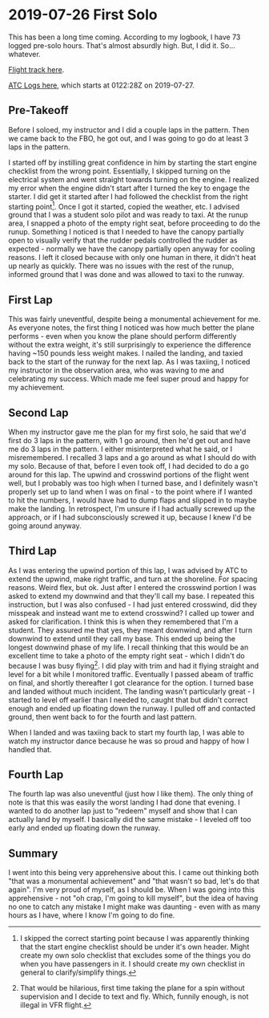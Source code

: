 # 2019-07-26 First Solo

This has been a long time coming. According to my logbook, I have 73 logged pre-solo hours. That's almost absurdly high. But, I did it. So... whatever.

[Flight track here](https://flightaware.com/live/flight/N195PS/history/20190727/0124Z/KSMO/KSMO).

[ATC Logs here](https://cdn.buttify.io/flight_audio/2019-07-26-first-solo.mp3), which starts at 0122:28Z on 2019-07-27.

## Pre-Takeoff

Before I soloed, my instructor and I did a couple laps in the pattern. Then we came back to the FBO, he got out, and I was going to go do at least 3 laps in the pattern.

I started off by instilling great confidence in him by starting the start engine checklist from the wrong point. Essentially, I skipped turning on the electrical system and went straight towards turning on the engine. I realized my error when the engine didn't start after I turned the key to engage the starter. I did get it started after I had followed the checklist from the right starting point[^checklist takeaway]. Once I got it started, copied the weather, etc. I advised ground that I was a student solo pilot and was ready to taxi. At the runup area, I snapped a photo of the empty right seat, before proceeding to do the runup. Something I noticed is that I needed to have the canopy partially open to visually verify that the rudder pedals controlled the rudder as expected - normally we have the canopy partially open anyway for cooling reasons. I left it closed because with only one human in there, it didn't heat up nearly as quickly. There was no issues with the rest of the runup, informed ground that I was done and was allowed to taxi to the runway.

## First Lap

This was fairly uneventful, despite being a monumental achievement for me. As everyone notes, the first thing I noticed was how much better the plane performs - even when you know the plane should perform differently without the extra weight, it's still surprisingly to experience the difference having ~150 pounds less weight makes. I nailed the landing, and taxied back to the start of the runway for the next lap. As I was taxiing, I noticed my instructor in the observation area, who was waving to me and celebrating my success. Which made me feel super proud and happy for my achievement.

## Second Lap

When my instructor gave me the plan for my first solo, he said that we'd first do 3 laps in the pattern, with 1 go around, then he'd get out and have me do 3 laps in the pattern. I either misinterpreted what he said, or I misremembered. I recalled 3 laps and a go around as what I should do with my solo. Because of that, before I even took off, I had decided to do a go around for this lap. The upwind and crosswind portions of the flight went well, but I probably was too high when I turned base, and I definitely wasn't properly set up to land when I was on final - to the point where if I wanted to hit the numbers, I would have had to dump flaps and slipped in to maybe make the landing. In retrospect, I'm unsure if I had actually screwed up the approach, or if I had subconsciously screwed it up, because I knew I'd be going around anyway.

## Third Lap

As I was entering the upwind portion of this lap, I was advised by ATC to extend the upwind, make right traffic, and turn at the shoreline. For spacing reasons. Weird flex, but ok. Just after I entered the crosswind portion I was asked to extend my downwind and that they'll call my base. I repeated this instruction, but I was also confused - I had just entered crosswind, did they misspeak and instead want me to extend crosswind? I called up tower and asked for clarification. I think this is when they remembered that I'm a student. They assured me that yes, they meant downwind, and after I turn downwind to extend until they call my base. This ended up being the longest downwind phase of my life. I recall thinking that this would be an excellent time to take a photo of the empty right seat - which I didn't do because I was busy flying[^texting and flying]. I did play with trim and had it flying straight and level for a bit while I monitored traffic. Eventually I passed abeam of traffic on final, and shortly thereafter I got clearance for the option. I turned base and landed without much incident. The landing wasn't particularly great - I started to level off earlier than I needed to, caught that but didn't correct enough and ended up floating down the runway. I pulled off and contacted ground, then went back to for the fourth and last pattern.

When I landed and was taxiing back to start my fourth lap, I was able to watch my instructor dance because he was so proud and happy of how I handled that.

## Fourth Lap

The fourth lap was also uneventful (just how I like them). The only thing of note is that this was easily the worst landing I had done that evening. I wanted to do another lap just to "redeem" myself and show that I can actually land by myself. I basically did the same mistake - I leveled off too early and ended up floating down the runway.

## Summary

I went into this being very apprehensive about this. I came out thinking both "that was a monumental achievement" and "that wasn't so bad, let's do that again". I'm very proud of myself, as I should be. When I was going into this apprehensive - not "oh crap, I'm going to kill myself", but the idea of having no one to catch any mistake I might make was daunting - even with as many hours as I have, where I know I'm going to do fine.

[^checklist takeaway]: I skipped the correct starting point because I was apparently thinking that the start engine checklist should be under it's own header. Might create my own solo checklist that excludes some of the things you do when you have passengers in it. I should create my own checklist in general to clarify/simplify things.

[^texting and flying]: That would be hilarious, first time taking the plane for a spin without supervision and I decide to text and fly. Which, funnily enough, is not illegal in VFR flight.
